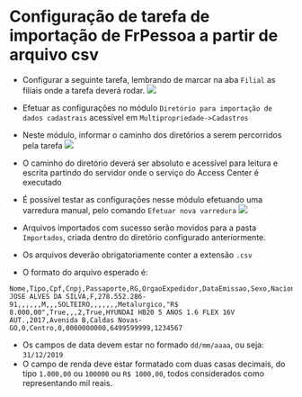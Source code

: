 # Configuração de tarefa de importação de FrPessoa a partir de arquivo csv

* Configurar a seguinte tarefa, lembrando de marcar na aba `Filial` as filiais onde a tarefa deverá rodar.
![](https://i.imgur.com/ARwLNSu.png)

* Efetuar as configurações no módulo `Diretório para importação de dados cadastrais` acessível em `Multipropriedade->Cadastros`
* Neste módulo, informar o caminho dos diretórios a serem percorridos pela tarefa
![](https://i.imgur.com/UJ4Aztr.png)
* O caminho do diretório deverá ser absoluto e acessível para leitura e escrita partindo do servidor onde o serviço do Access Center é executado
* É possível testar as configurações nesse módulo efetuando uma varredura manual, pelo comando `Efetuar nova varredura`
![](https://i.imgur.com/9VyRLeC.png)
* Arquivos importados com sucesso serão movidos para a pasta `Importados`, criada dentro do diretório configurado anteriormente.
* Os arquivos deverão obrigatoriamente conter a extensão `.csv`
* O formato do arquivo esperado é:

```
Nome,Tipo,Cpf,Cnpj,Passaporte,RG,OrgaoExpedidor,DataEmissao,Sexo,Nacionalidade,DataNascimento,EstadoCivil,NomePai,NomeMae,Apelido,Naturalidade,Escolaridade,Email,Profissao,Renda,PossuiCartaoCredito,QtdDependentes,IdadeFilhos,TempoCasamento,ResidenciaPropria,ModeloVeiculo,AnoVeiculo,Logradouro,Cidade,Numero,Bairro,Complemento,TelefoneFixo,TelefoneMovel,Cep
JOSE ALVES DA SILVA,F,278.552.286-91,,,,,,M,,,SOLTEIRO,,,,,,,Metalurgico,"R$ 8.000,00",True,,,2,True,HYUNDAI HB20 5 ANOS 1.6 FLEX 16V AUT.,2017,Avenida B,Caldas Novas-GO,0,Centro,0,0000000000,6499599999,1234567

```
* Os campos de data devem estar no formado `dd/mm/aaaa`, ou seja: `31/12/2019`
* O campo de renda deve estar formatado com duas casas decimais, do tipo `1.000,00` ou `100000` ou `R$ 1000,00`, todos considerados como representando mil reais.
